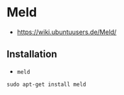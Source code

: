 # Meld

+	<https://wiki.ubuntuusers.de/Meld/>



## Installation

+	`meld`

<!---->

	sudo apt-get install meld
